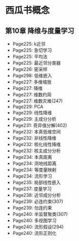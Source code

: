 # 西瓜书概念
## 第10章 降维与度量学习
- Page225: k近邻
- Page225: 急切学习
- Page225: 平均法
- Page225: 最近邻分类器
- Page226: 密采样
- Page298: 低维嵌入
- Page227: 多维缩放
- Page227: 降维
- Page227: 维数约简
- Page227: 维数灾难(247)
- Page229: PCA
- Page229: 线性降维
- Page229: 主成分分析
- Page231: 奇异值分解(402)
- Page232: 本真低维空间
- Page232: 非线性降维
- Page232: 核化线性降维
- Page232: 核主成分分析
- Page234: 本真距离
- Page234: 测地线距离
- Page234: 等度量映射
- Page234: 流形学习
- Page235: 局部线性嵌入
- Page237: 度量学习
- Page238: 近邻成分分析
- Page239: 必连约束(307)
- Page239: 勿连约束
- Page240: 半监督聚类(307)
- Page240: 多视图学习
- Page240: 流形假设(294)
- Page240: 流形正则化

